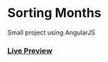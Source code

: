 Sorting Months
==============

Small project using AngularJS

### [Live Preview](http://bhadreshp05.github.io/sorting-months)
